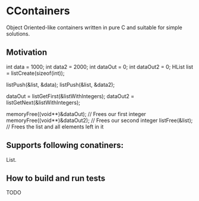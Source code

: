 # CContainers
Object Oriented-like containers written in pure C and suitable for simple solutions.


## Motivation

int data = 1000;
int data2 = 2000;
int dataOut = 0;
int dataOut2 = 0;
HList list = listCreate(sizeof(int));

listPush(&list, &data);
listPush(&list, &data2);

dataOut = listGetFirst(&listWithIntegers); 
dataOut2 = listGetNext(&listWithIntegers);  

memoryFree((void**)&dataOut);   // Frees our first integer
memoryFree((void**)&dataOut2);  // Frees our second integer
listFree(&list); // Frees the list and all elements left in it
  
  
## Supports following conatiners:

List.


## How to build and run tests
TODO




